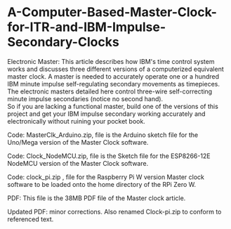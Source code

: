 # A-Computer-Based-Master-Clock-for-ITR-and-IBM-Impulse-Secondary-Clocks
Electronic Master:
This article describes how IBM's time control system works and discusses three different versions of a computerized equivalent master clock. A master is needed to accurately operate one or a hundred IBM minute impulse self-regulating secondary movements as timepieces.  The electronic masters detailed here control three-wire self-correcting minute impulse secondaries (notice no second hand).   
So if you are lacking a functional master, build one of the versions of this project and get your IBM
impulse secondary working accurately and electronically without ruining your pocket book. 

Code: MasterClk_Arduino.zip, file is the Arduino sketch file for the Uno/Mega version of the Master Clock software.

Code: Clock_NodeMCU.zip, file is the Sketch file for the ESP8266-12E NodeMCU version of the Master Clock software.

Code: clock_pi.zip , file for the Raspberry Pi W version Master clock software to be loaded onto the home directory of the RPi Zero W.

PDF: This file is the 38MB PDF file of the Master clock article.

Updated PDF: minor corrections. Also renamed Clock-pi.zip to conform to referenced text.
